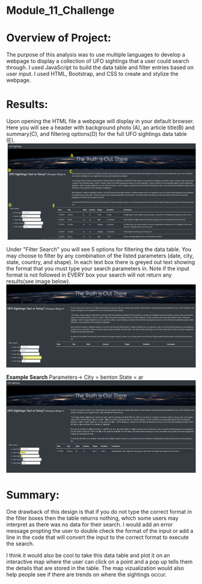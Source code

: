 # Module_11_Challenge

# Overview of Project: 
The purpose of this analysis was to use multiple languages to develop a webpage to display a collection of UFO sightings that a user could search through. I used JavaScript to build the data table and filter entries based on user input. I used HTML, Bootstrap, and CSS to create and stylize the webpage.

# Results: 
Upon opening the HTML file a webpage will display in your default browser. Here you will see a header with background photo (A), an article title(B) and summary(C), and filtering options(D) for the full UFO sightings data table (E).
![webpage](https://github.com/nsmeltz/Module_11_Challenge/blob/a45fd2883a7de59ebdae1376df8bbcbd757ac9f3/images/webpage.png)

Under "Filter Search" you will see 5 options for filtering the data table. You may choose to filter by any combination of the listed parameters (date, city, state, country, and shape). In each text box there is greyed out text showing the format that you must type your search parameters in. Note if the input format is not followed in EVERY box your search will not return any results(see image below).
![formaterror](https://github.com/nsmeltz/Module_11_Challenge/blob/03c44163342a79f75ce5cc66544fa55f8a51963a/images/formaterror.png)

**Example Search**
Parameters-> City = benton State = ar
![examplesearch](https://github.com/nsmeltz/Module_11_Challenge/blob/03c44163342a79f75ce5cc66544fa55f8a51963a/images/examplesearch.png)

# Summary: 
One drawback of this design is that if you do not type the correct format in the filter boxes then the table returns nothing, which some users may interpret as there was no data for their search. I would add an error message propting the user to double check the format of the input or add a line in the code that will convert the input to the correct format to execute the search.

I think it would also be cool to take this data table and plot it on an interactive map where the user can click on a point and a pop up tells them the details that are stored in the table. The map vizualization would also help people see if there are trends on where the sightings occur.  
